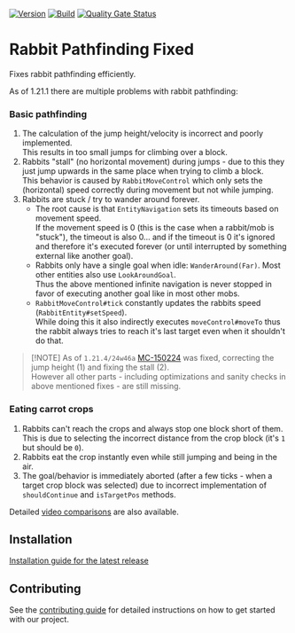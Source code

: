 <!-- modrinth_exclude.start -->

[![Version](https://img.shields.io/modrinth/v/MCMPNRD8)](https://modrinth.com/mod/rabbit-pathfinding-fix)
[![Build](https://img.shields.io/github/actions/workflow/status/litetex-oss/mcm-rabbit-pathfinding-fix/check-build.yml?branch=dev)](https://github.com/litetex-oss/mcm-rabbit-pathfinding-fix/actions/workflows/check-build.yml?query=branch%3Adev)
[![Quality Gate Status](https://sonarcloud.io/api/project_badges/measure?project=litetex-oss_mcm-rabbit-pathfinding-fix&metric=alert_status)](https://sonarcloud.io/dashboard?id=litetex-oss_mcm-rabbit-pathfinding-fix)

# Rabbit Pathfinding Fixed

<!-- modrinth_exclude.end -->

Fixes rabbit pathfinding efficiently.

As of 1.21.1 there are multiple problems with rabbit pathfinding:

### Basic pathfinding
1. The calculation of the jump height/velocity is incorrect and poorly implemented.<br/>This results in too small jumps for climbing over a block.
2. Rabbits "stall" (no horizontal movement) during jumps - due to this they just jump upwards in the same place when trying to climb a block.<br/>This behavior is caused by ``RabbitMoveControl`` which only sets the (horizontal) speed correctly during movement but not while jumping.
3. Rabbits are stuck / try to wander around forever.
   * The root cause is that ``EntityNavigation`` sets its timeouts based on movement speed.<br/>If the movement speed is 0 (this is the case when a rabbit/mob is "stuck"), the timeout is also 0... and if the timeout is 0 it's ignored and therefore it's executed forever (or until interrupted by something external like another goal).
   * Rabbits only have a single goal when idle: ``WanderAround(Far)``. Most other entities also use ``LookAroundGoal``.<br/> Thus the above mentioned infinite navigation is never stopped in favor of executing another goal like in most other mobs.
   * ``RabbitMoveControl#tick`` constantly updates the rabbits speed (``RabbitEntity#setSpeed``).<br/> While doing this it also indirectly executes ``moveControl#moveTo`` thus the rabbit always tries to reach it's last target even when it shouldn't do that.

<!-- modrinth_exclude.start -->
> [!NOTE]<!-- modrinth_exclude.end -->
> As of ``1.21.4/24w46a`` [MC-150224](https://bugs.mojang.com/browse/MC-150224) was fixed, correcting the jump height (1) and fixing the stall (2).<br/>
> However all other parts - including optimizations and sanity checks in above mentioned fixes - are still missing.

### Eating carrot crops
1. Rabbits can't reach the crops and always stop one block short of them.<br/>This is due to selecting the incorrect distance from the crop block (it's ``1`` but should be ``0``).
2. Rabbits eat the crop instantly even while still jumping and being in the air.
3. The goal/behavior is immediately aborted (after a few ticks - when a target crop block was selected) due to incorrect implementation of ``shouldContinue`` and ``isTargetPos`` methods.


Detailed [video comparisons](https://litetex-oss.github.io/mcm-rabbit-pathfinding-fix/assets/comparison) are also available.

<!-- modrinth_exclude.start -->

## Installation
[Installation guide for the latest release](https://github.com/litetex-oss/mcm-rabbit-pathfinding-fix/releases/latest#Installation)

## Contributing
See the [contributing guide](./CONTRIBUTING.md) for detailed instructions on how to get started with our project.

<!-- modrinth_exclude.end -->
